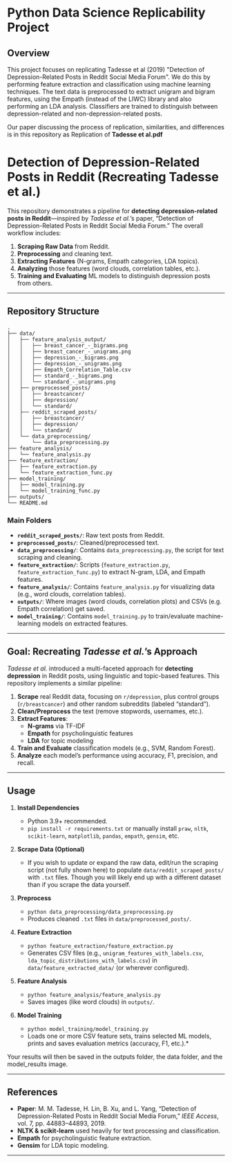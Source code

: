 # Python Data Science Replicability Project

## Overview
This project focuses on replicating Tadesse et al (2019) "Detection of Depression-Related Posts in Reddit Social Media Forum". We do this by performing feature extraction and classification using machine learning techniques. The text data is preprocessed to extract unigram and bigram features, using the Empath (instead of the LIWC) library and also performing an LDA analysis. Classifiers are trained to distinguish between depression-related and non-depression-related posts.

Our paper discussing the process of replication, similarities, and differences is in this repository as Replication of **Tadesse et al.pdf**

# Detection of Depression-Related Posts in Reddit (Recreating Tadesse et al.)

This repository demonstrates a pipeline for **detecting depression-related posts in Reddit**—inspired by *Tadesse et al.*’s paper, “Detection of Depression-Related Posts in Reddit Social Media Forum.” The overall workflow includes:

1. **Scraping Raw Data** from Reddit.  
2. **Preprocessing** and cleaning text.  
3. **Extracting Features** (N-grams, Empath categories, LDA topics).  
4. **Analyzing** those features (word clouds, correlation tables, etc.).  
5. **Training and Evaluating** ML models to distinguish depression posts from others.

---
## Repository Structure
```
.
├── data/
│   ├── feature_analysis_output/
│   │   ├── breast_cancer_-_bigrams.png
│   │   ├── breast_cancer_-_unigrams.png
│   │   ├── depression_-_bigrams.png
│   │   ├── depression_-_unigrams.png
│   │   ├── Empath_Correlation_Table.csv
│   │   ├── standard_-_bigrams.png
│   │   └── standard_-_unigrams.png
│   ├── preprocessed_posts/
│   │   ├── breastcancer/
│   │   ├── depression/
│   │   └── standard/
│   ├── reddit_scraped_posts/
│   │   ├── breastcancer/
│   │   ├── depression/
│   │   └── standard/
│   └── data_preprocessing/
│       └── data_preprocessing.py
├── feature_analysis/
│   └── feature_analysis.py
├── feature_extraction/
│   ├── feature_extraction.py
│   └── feature_extraction_func.py
├── model_training/
│   ├── model_training.py
│   └── model_training_func.py
├── outputs/
└── README.md

```

### Main Folders

- **`reddit_scraped_posts/`**: Raw text posts from Reddit.  
- **`preprocessed_posts/`**: Cleaned/preprocessed text.  
- **`data_preprocessing/`**: Contains `data_preprocessing.py`, the script for text scraping and cleaning.  
- **`feature_extraction/`**: Scripts (`feature_extraction.py`, `feature_extraction_func.py`) to extract N-gram, LDA, and Empath features.  
- **`feature_analysis/`**: Contains `feature_analysis.py` for visualizing data (e.g., word clouds, correlation tables).  
- **`outputs/`**: Where images (word clouds, correlation plots) and CSVs (e.g. Empath correlation) get saved.  
- **`model_training/`**: Contains `model_training.py` to train/evaluate machine-learning models on extracted features.
---

## Goal: Recreating *Tadesse et al.*’s Approach

*Tadesse et al.* introduced a multi-faceted approach for **detecting depression** in Reddit posts, using linguistic and topic-based features. This repository implements a similar pipeline:

1. **Scrape** real Reddit data, focusing on `r/depression`, plus  control groups (`r/breastcancer`) and other random subreddits (labeled “standard”).  
2. **Clean/Preprocess** the text (remove stopwords, usernames, etc.).  
3. **Extract Features**:
   - **N-grams** via TF-IDF  
   - **Empath** for psycholinguistic features  
   - **LDA** for topic modeling  
4. **Train and Evaluate** classification models (e.g., SVM, Random Forest).  
5. **Analyze** each model’s performance using accuracy, F1, precision, and recall.

---

## Usage

1. **Install Dependencies**  
   - Python 3.9+ recommended.  
   - `pip install -r requirements.txt` or manually install `praw`, `nltk`, `scikit-learn`, `matplotlib`, `pandas`, `empath`, `gensim`, etc.

2. **Scrape Data (Optional)**  
   - If you wish to update or expand the raw data, edit/run the scraping script (not fully shown here) to populate `data/reddit_scraped_posts/` with `.txt` files. Though you will likely end up with a different dataset than if you scrape the data yourself.

3. **Preprocess**  
   - `python data_preprocessing/data_preprocessing.py`  
   - Produces cleaned `.txt` files in `data/preprocessed_posts/`.

4. **Feature Extraction**  
   - `python feature_extraction/feature_extraction.py`  
   - Generates CSV files (e.g., `unigram_features_with_labels.csv`, `lda_topic_distributions_with_labels.csv`) in `data/feature_extracted_data/` (or wherever configured).

5. **Feature Analysis**  
   - `python feature_analysis/feature_analysis.py`  
   - Saves images (like word clouds) in `outputs/`.

6. **Model Training**  
   - `python model_training/model_training.py`  
   - Loads one or more CSV feature sets, trains selected ML models, prints and saves evaluation metrics (accuracy, F1, etc.).*

Your results will then be saved in the outputs folder, the data folder, and the model_results image.

---

## References

- **Paper**: M. M. Tadesse, H. Lin, B. Xu, and L. Yang, “Detection of Depression-Related Posts in Reddit Social Media Forum,” *IEEE Access*, vol. 7, pp. 44883–44893, 2019.  
- **NLTK & scikit-learn** used heavily for text processing and classification.  
- **Empath** for psycholinguistic feature extraction.  
- **Gensim** for LDA topic modeling.
---